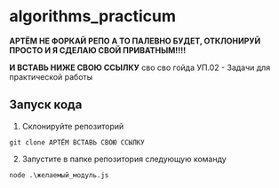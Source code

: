 
# algorithms_practicum
**АРТЁМ НЕ ФОРКАЙ РЕПО А ТО ПАЛЕВНО БУДЕТ, ОТКЛОНИРУЙ ПРОСТО И Я СДЕЛАЮ СВОЙ ПРИВАТНЫМ!!!!**

**И ВСТАВЬ НИЖЕ СВОЮ ССЫЛКУ**
сво сво гойда 
УП.02 - Задачи для практической работы




## Запуск кода

1. Склонируйте репозиторий
```
git clone АРТЁМ ВСТАВЬ СВОЮ ССЫЛКУ
```

2. Запустите в папке репозитория следующую команду
```
node .\желаемый_модуль.js
```
